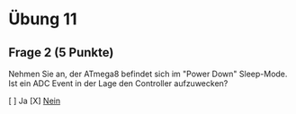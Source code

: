 # Übung 11
## Frage 2 (5 Punkte)

Nehmen Sie an, der ATmega8 befindet sich im "Power Down" Sleep-Mode. Ist ein ADC Event in der Lage den Controller aufzuwecken?

[ ] Ja 
[X] [Nein](http://www.mikrocontroller.net/articles/Sleep_Mode)
